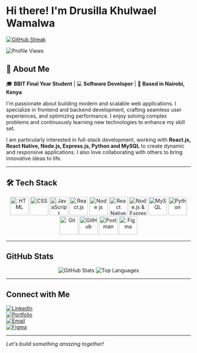 # Hi there! I'm Drusilla Khulwael Wamalwa

[![GitHub Streak](https://streak-stats.demolab.com?user=drusykhulwi&theme=dark&hide_border=true)](https://git.io/streak-stats)

![Profile Views](https://komarev.com/ghpvc/?username=drusykhulwi&label=Profile%20Views&color=0e75b6&style=flat)

## 🚀 About Me

🎓 **BBIT Final Year Student** | 💻 **Software Developer** | 📍 **Based in Nairobi, Kenya**

I'm passionate about building modern and scalable web applications. I specialize in frontend and backend development, crafting seamless user experiences, and optimizing performance. I enjoy solving complex problems and continuously learning new technologies to enhance my skill set. 

I am particularly interested in full-stack development, working with **React.js, React Native, Node.js, Express.js, Python and MySQL** to create dynamic and responsive applications. I also love collaborating with others to bring innovative ideas to life.

---

## 🛠️ Tech Stack

<p align="center">
  <img src="https://cdn-icons-png.flaticon.com/512/919/919827.png" alt="HTML" width="50"/>
  <img src="https://cdn-icons-png.flaticon.com/512/919/919826.png" alt="CSS" width="50"/>
  <img src="https://cdn-icons-png.flaticon.com/512/5968/5968292.png" alt="JavaScript" width="50"/>
  <img src="https://images-cdn.openxcell.com/wp-content/uploads/2024/07/25082439/reactnative-inner.svg" alt="React.js" width="50"/>
  <img src="https://static-00.iconduck.com/assets.00/node-js-icon-1817x2048-g8tzf91e.png" alt="Node js" width="50"/>
  <img src="https://encrypted-tbn0.gstatic.com/images?q=tbn:ANd9GcSlGmKtrnxElpqw3AExKXPWWBulcwjlvDJa1Q&s" alt="React Native" width="50"/>
  <img src="https://w7.pngwing.com/pngs/846/87/png-transparent-mean-solution-stack-express-js-node-js-javascript-github-text-trademark-logo-thumbnail.png" alt="Node.js & Express.js" width="50"/>
  <img src="https://encrypted-tbn0.gstatic.com/images?q=tbn:ANd9GcQGGT_pnMHJdps9fGjcDaFSqcfFxO2E7BQk4g&s" alt="MySQL" width="50"/>
  <img src="https://upload.wikimedia.org/wikipedia/commons/thumb/c/c3/Python-logo-notext.svg/1200px-Python-logo-notext.svg.png" alt="Python" width="50"/>
  <img src="https://git-scm.com/images/logos/downloads/Git-Icon-1788C.png" alt="Git" width="50"/>
  <img src="https://cdn-icons-png.flaticon.com/512/25/25231.png" alt="GitHub" width="50"/>
  <img src="https://encrypted-tbn0.gstatic.com/images?q=tbn:ANd9GcT-TB9d5YXwtKhv4NWbpeTBVveYvcxu9gMJng&s" alt="Postman" width="50"/>
  <img src="https://cdn-icons-png.flaticon.com/512/6124/6124991.png" alt="Figma" width="50"/>
</p>


---

## GitHub Stats

<p align="center">
  <img src="https://github-readme-stats.vercel.app/api?username=drusykhulwi&show_icons=true&theme=tokyonight" alt="GitHub Stats"/>
  <img src="https://github-readme-stats.vercel.app/api/top-langs/?username=drusykhulwi&layout=compact&theme=tokyonight" alt="Top Languages"/>
</p>

---

## Connect with Me

[![LinkedIn](https://img.shields.io/badge/-LinkedIn-0077B5?style=flat&logo=linkedin&logoColor=white)](https://www.linkedin.com/in/drusillakhulwael/)  
[![Portfolio](https://img.shields.io/badge/-Portfolio-000?style=flat&logo=react&logoColor=white)](https://drusillakhulwael.vercel.app/)  
[![Email](https://img.shields.io/badge/-Email-D14836?style=flat&logo=gmail&logoColor=white)](mailto:drusillakhulwael@gmail.com)  
[![Figma](https://img.shields.io/badge/-Figma-F24E1E?style=flat&logo=figma&logoColor=white)](https://www.figma.com/@drusykhulwi)



---
 _Let's build something amazing together!_

